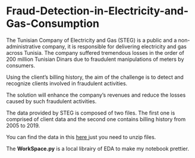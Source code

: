 # Fraud-Detection-in-Electricity-and-Gas-Consumption
The Tunisian Company of Electricity and Gas (STEG) is a public and a non-administrative company, it is responsible for delivering electricity and gas across Tunisia. The company suffered tremendous losses in the order of 200 million Tunisian Dinars due to fraudulent manipulations of meters by consumers.

Using the client’s billing history, the aim of the challenge is to detect and recognize clients involved in fraudulent activities.

The solution will enhance the company’s revenues and reduce the losses caused by such fraudulent activities. 

The data provided by STEG is composed of two files. The first one is comprised of client data and the second one contains billing history from 2005 to 2019.

You can find the data in this <a href="https://zindi.africa/competitions/fraud-detection-in-electricity-and-gas-consumption-challenge/data"> here </a> just you need to unzip files.

The <strong>WorkSpace.py</strong> is a local librairy of EDA to make my notebook prettier.
